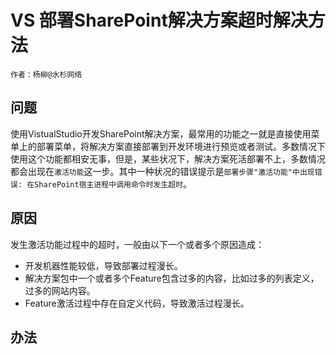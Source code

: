 # VS 部署SharePoint解决方案超时解决方法

    作者：杨柳@水杉网络
    
## 问题

使用VistualStudio开发SharePoint解决方案，最常用的功能之一就是直接使用菜单上的部署菜单，将解决方案直接部署到开发环境进行预览或者测试。多数情况下使用这个功能都相安无事，但是，某些状况下，解决方案死活部署不上，多数情况都会出现在`激活功能`这一步。其中一种状况的错误提示是`部署步骤"激活功能"中出现错误: 在SharePoint宿主进程中调用命令时发生超时`。

## 原因

发生激活功能过程中的超时，一般由以下一个或者多个原因造成：

* 开发机器性能较低，导致部署过程漫长。
* 解决方案包中一个或者多个Feature包含过多的内容，比如过多的列表定义，过多的网站内容。
* Feature激活过程中存在自定义代码，导致激活过程漫长。


## 办法
